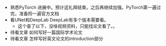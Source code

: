 - 熟悉PyTorch 进展中。预计这礼拜结束。之后再继续加强。PyTorch第一遍过完，准备捋一遍官方文档
- 看UNet和DeepLab DeepLab有多个版本需要看。
  - 这个查了以下，没啥视频资料，只能找论文看了。。
- 待看文章 如何写好一篇国际学术论文
- 待看文章 怎样写好英文论文的introduction部分
